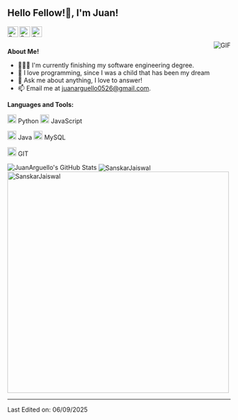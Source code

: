 <h2 title="hehehe"> Hello Fellow!👋, I'm Juan!</h2>

<a href="https://www.linkedin.com/in/juan-e-arg%C3%BCello-5a9375349/">
  <img align="left" alt="Sanskar's LinkedIn" width="24px" src="https://img.icons8.com/nolan/96/linkedin.png" />
</a>
<a href="https://www.instagram.com/opposite_theother/">
  <img align="left" alt="Sanskar's Instagram" width="24px" src="https://img.icons8.com/nolan/96/instagram-new.png" />
</a>
<a href="https://x.com/JuanArguelloMNS">
  <img align="left" alt="Sanskar's Twitter" width="24px" src="https://img.icons8.com/nolan/96/twitter.png" />
</a>




<br />
<br />


 

  <img align="right" alt="GIF" src="https://media4.giphy.com/media/v1.Y2lkPTc5MGI3NjExMTV0c25hdzAxdDZibWluMW1zcmZvdXViOGFjamJlbzhpbDVmNzlvbiZlcD12MV9pbnRlcm5hbF9naWZfYnlfaWQmY3Q9Zw/78XCFBGOlS6keY1Bil/giphy.gif" />

**About Me!**

- 👨🏽‍💻 I'm currently finishing my software engineering degree. 
- 🌱 I love programming, since I was a child that has been my dream
- 💬 Ask me about anything, I love to answer!
- 📫 Email me at [juanarguello0526@gmail.com](juanarguello0526@gmail.com).



**Languages and Tools:**  


<code><img height="20" src="https://img.icons8.com/nolan/96/python.png"></code> Python
<code><img height="20" src="https://img.icons8.com/nolan/64/javascript-logo.png"></code> JavaScript 


<code><img height="20" src="https://img.icons8.com/nolan/64/java-coffee-cup-logo.png"></code> Java
<code><img height="20" src="https://img.icons8.com/nolan/96/sql.png"></code> MySQL

<code><img height="20" src="https://img.icons8.com/nolan/96/git.png"></code> GIT

<img src="https://github-readme-stats.vercel.app/api?username=JuanArguello26&theme=dracula&show_icons=true&hide_border=true&count_private=true)" alt="JuanArguello's GitHub Stats"> 
<img align="center" src="https://github-readme-streak-stats.herokuapp.com/?user=JuanArguello26&theme=dracula&hide_border=true&theme=radical" alt="SanskarJaiswal" />   
<img align="center" width=500 src="https://github-readme-stats.vercel.app/api/top-langs/?username=JuanArguello26&theme=dracula&show_icons=true&hide_border=true&layout=compact" alt="SanskarJaiswal" /> 

-----


Last Edited on: 06/09/2025
